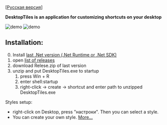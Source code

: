 [[Русская версия](https://github.com/OOjeser/DesktopTiles/tree/master/readmes/READMERu.md)]

**DesktopTiles is an application for customizing shortcuts on your desktop**

![demo](https://github.com/OOjeser/DesktopTiles/blob/master/readmes/Example1.png)
![demo](https://github.com/OOjeser/DesktopTiles/blob/master/readmes/Example2.png)

Installation:
---------------------
0. Install [last .Net version (.Net Runtime or .Net SDK)](https://dotnet.microsoft.com/en-us/download "link to Microsoft.com")
1. open [list of releases](https://github.com/OOjeser/DesktopTiles/releases "список релизов")
2. download Relese.zip of last version
3. unzip and put DesktopTiles.exe to startup
	1. press Win + R
	2. enter shell:startup
	3. right-click -> create -> shortcut and enter path to unzipped DesktopTiles.exe


Styles setup:
- right-click on Desktop, press "настроки". Then you can select a style.
- You can create your own style. [More...](https://github.com/OOjeser/DesktopTiles/tree/master/readmes/stylesRu.md) 

